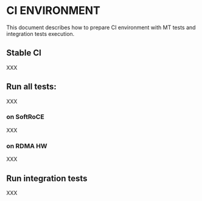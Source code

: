 # CI ENVIRONMENT

This document describes how to prepare CI environment with MT tests and integration tests execution.

## Stable CI

XXX

## Run all tests:

XXX

### on SoftRoCE

XXX

### on RDMA HW

XXX

## Run integration tests

XXX
